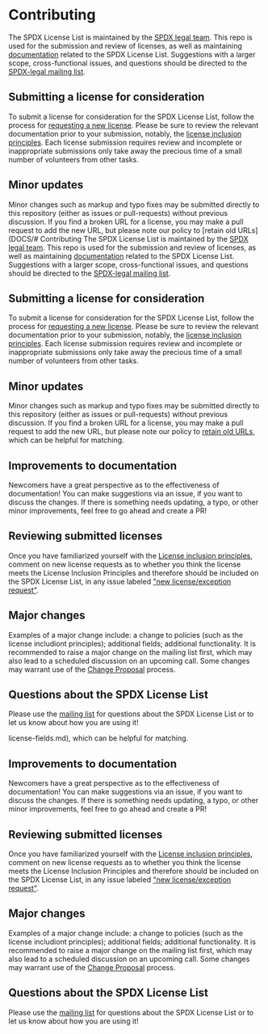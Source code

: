 # Contributing
The SPDX License List is maintained by the [SPDX legal team](https://spdx.dev/engage/participate/legal-team/). This repo is used for the submission and review of licenses, as well as maintaining [documentation](DOCS) related to the SPDX License List. Suggestions with a larger scope, cross-functional issues, and questions should be directed to the [SPDX-legal mailing list](https://lists.spdx.org/g/Spdx-legal). 

## Submitting a license for consideration
To submit a license for consideration for the SPDX License List, follow the process for [requesting a new license](DOCS/request-new-license.md). Please be sure to review the relevant documentation prior to your submission, notably, the [license inclusion principles](DOCS/license-inclusion-principles.md). Each license submission requires review and incomplete or inappropriate submissions only take away the precious time of a small number of volunteers from other tasks.

## Minor updates
Minor changes such as markup and typo fixes may be submitted directly to this repository (either as issues or pull-requests) without previous discussion. 
If you find a broken URL for a license, you may make a pull request to add the new URL, but please note our policy to [retain old URLs](DOCS/# Contributing
The SPDX License List is maintained by the [SPDX legal team](https://spdx.dev/engage/participate/legal-team/). This repo is used for the submission and review of licenses, as well as maintaining [documentation](DOCS) related to the SPDX License List. Suggestions with a larger scope, cross-functional issues, and questions should be directed to the [SPDX-legal mailing list](https://lists.spdx.org/g/Spdx-legal). 

## Submitting a license for consideration
To submit a license for consideration for the SPDX License List, follow the process for [requesting a new license](DOCS/request-new-license.md). Please be sure to review the relevant documentation prior to your submission, notably, the [license inclusion principles](DOCS/license-inclusion-principles.md). Each license submission requires review and incomplete or inappropriate submissions only take away the precious time of a small number of volunteers from other tasks.

## Minor updates
Minor changes such as markup and typo fixes may be submitted directly to this repository (either as issues or pull-requests) without previous discussion. 
If you find a broken URL for a license, you may make a pull request to add the new URL, but please note our policy to [retain old URLs](DOCS/license-fields.md), which can be helpful for matching. 

## Improvements to documentation
Newcomers have a great perspective as to the effectiveness of documentation! You can make suggestions via an issue, if you want to discuss the changes. If there is something needs updating, a typo, or other minor improvements, feel free to go ahead and create a PR!

## Reviewing submitted licenses
Once you have familiarized yourself with the [License inclusion principles](DOCS/license-inclusion-principles.md), comment on new license requests as to whether you think the license meets the License Inclusion Principles and therefore should be included on the SPDX License List, in any issue labeled ["new license/exception request"](https://github.com/spdx/license-list-XML/issues?q=is%3Aopen+is%3Aissue+label%3A%22new+license%2Fexception+request%22+-label%3A%22new+license%2Fexception%3A+Accepted%22).

## Major changes
Examples of a major change include: a change to policies (such as the license includiont principles); additional fields; additional functionality. It is recommended to raise a major change on the mailing list first, which may also lead to a scheduled discussion on an upcoming call. Some changes may warrant use of the [Change Proposal](https://github.com/spdx/change-proposal) process. 

## Questions about the SPDX License List
Please use the [mailing list](https://lists.spdx.org/g/spdx-legal) for questions about the SPDX License List or to let us know about how you are using it!

license-fields.md), which can be helpful for matching. 

## Improvements to documentation
Newcomers have a great perspective as to the effectiveness of documentation! You can make suggestions via an issue, if you want to discuss the changes. If there is something needs updating, a typo, or other minor improvements, feel free to go ahead and create a PR!

## Reviewing submitted licenses
Once you have familiarized yourself with the [License inclusion principles](DOCS/license-inclusion-principles.md), comment on new license requests as to whether you think the license meets the License Inclusion Principles and therefore should be included on the SPDX License List, in any issue labeled ["new license/exception request"](https://github.com/spdx/license-list-XML/issues?q=is%3Aopen+is%3Aissue+label%3A%22new+license%2Fexception+request%22+-label%3A%22new+license%2Fexception%3A+Accepted%22).

## Major changes
Examples of a major change include: a change to policies (such as the license includiont principles); additional fields; additional functionality. It is recommended to raise a major change on the mailing list first, which may also lead to a scheduled discussion on an upcoming call. Some changes may warrant use of the [Change Proposal](https://github.com/spdx/change-proposal) process. 

## Questions about the SPDX License List
Please use the [mailing list](https://lists.spdx.org/g/spdx-legal) for questions about the SPDX License List or to let us know about how you are using it!



